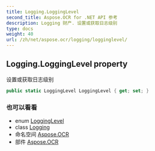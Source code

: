 ```yaml
---
title: Logging.LoggingLevel
second_title: Aspose.OCR for .NET API 参考
description: Logging 财产. 设置或获取日志级别
type: docs
weight: 40
url: /zh/net/aspose.ocr/logging/logginglevel/
---
```

## Logging.LoggingLevel property

设置或获取日志级别

```csharp
public static LoggingLevel LoggingLevel { get; set; }
```

### 也可以看看

* enum [LoggingLevel](../../logginglevel/)
* class [Logging](../)
* 命名空间 [Aspose.OCR](../../logging/)
* 部件 [Aspose.OCR](../../../)


